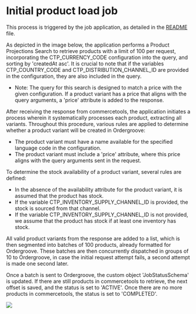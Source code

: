 # Initial product load job

This process is triggered by the job application, as detailed in the [README](https://github.com/gluo-dev/ordergroove-commercetools-connector/blob/main/README.md#installing-the-connector) file.

As depicted in the image below, the application performs a Product Projections Search to retrieve products with a limit of 100 per request, incorporating the CTP_CURRENCY_CODE configuration into the query, and sorting by 'createdAt asc'. It is crucial to note that if the variables CTP_COUNTRY_CODE and CTP_DISTRIBUTION_CHANNEL_ID are provided in the configuration, they are also included in the query.
 - Note: The query for this search is designed to match a price with the given configuration. If a product variant has a price that aligns with the query arguments, a 'price' attribute is added to the response.

After receiving the response from commercetools, the application initiates a process wherein it systematically processes each product, extracting all variants. Throughout this procedure, various rules are applied to determine whether a product variant will be created in Ordergroove:
 - The product variant must have a name available for the specified language code in the configuration.
 - The product variant must include a 'price' attribute, where this price aligns with the query arguments sent in the request.

 To determine the stock availability of a product variant, several rules are defined:
 - In the absence of the availability attribute for the product variant, it is assumed that the product has stock.
 - If the variable CTP_INVENTORY_SUPPLY_CHANNEL_ID is provided, the stock is sourced from that channel.
 - If the variable CTP_INVENTORY_SUPPLY_CHANNEL_ID is not provided, we assume that the product has stock if at least one inventory has stock.

All valid product variants from the response are added to a list, which is then segmented into batches of 100 products, already formatted for Ordergroove. These batches are then concurrently dispatched in groups of 10 to Ordergroove, in case the initial request attempt fails, a second attempt is made one second later.

Once a batch is sent to Ordergroove, the custom object 'JobStatusSchema' is updated. If there are still products in commercetools to retrieve, the next offset is saved, and the status is set to 'ACTIVE'. Once there are no more products in commercetools, the status is set to 'COMPLETED'.

<img src="https://github.com/gluo-dev/ordergroove-commercetools-connector/blob/main/docs/diagrams/diagram-initial-product-load-job.jpg" />